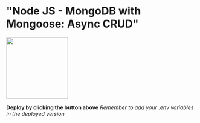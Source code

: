 # "Node JS - MongoDB with Mongoose: Async CRUD"

[<img src="https://cdn.gomix.com/2bdfb3f8-05ef-4035-a06e-2043962a3a13%2Fremix-button.svg" width="163px" />](https://glitch.com/edit/#!/import/github/AdrianBirta/nodejs-express-server)

**Deploy by clicking the button above**
_Remember to add your .env variables in the deployed version_
